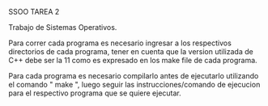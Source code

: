 
SSOO TAREA 2 

Trabajo de Sistemas Operativos. 

Para correr cada programa es necesario ingresar a los respectivos directorios de cada programa, tener en cuenta que la version utilizada de C++ debe ser la 11 como es expresado en los make file de cada programa. 

Para cada programa es necesario compilarlo antes de ejecutarlo utilizando el comando 
" make ", luego seguir las instrucciones/comando de ejecucion para el respectivo programa que se quiere ejecutar. 
